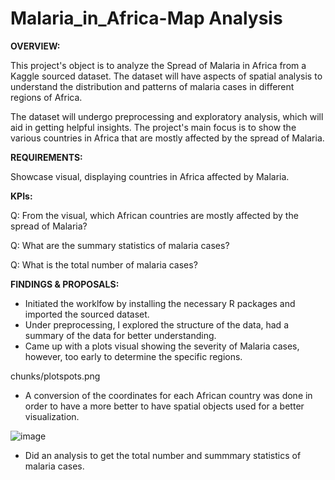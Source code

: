 # Malaria_in_Africa-Map Analysis

**OVERVIEW:**

This project's object is to analyze the Spread of Malaria in Africa from a Kaggle sourced dataset. The dataset will have aspects of spatial analysis to understand the distribution and patterns of malaria cases in different regions of Africa.

The dataset will undergo preprocessing and exploratory analysis, which will aid in getting helpful insights. The project's main focus is to show the various countries in Africa that are mostly affected by the spread of Malaria. 

**REQUIREMENTS:**

Showcase visual, displaying countries in Africa affected by Malaria. 

**KPIs:**

Q: From the visual, which African countries are mostly affected by the spread of Malaria?

Q: What are the summary statistics of malaria cases?

Q: What is the total number of malaria cases?

**FINDINGS & PROPOSALS:**

- Initiated the worklfow by installing the necessary R packages and imported the sourced dataset.
- Under preprocessing, I explored the structure of the data, had a summary of the data for better understanding.
- Came up with a plots visual showing the severity of Malaria cases, however, too early to determine the specific regions.

chunks/plotspots.png

  
- A conversion of the coordinates for each African country was done in order to have a more better to have spatial objects used for a better visualization.

![image](https://github.com/mukunjufelicity/Malaria_in_Africa_R_GIS/assets/8385040/130aa644-6ba8-4e31-ac4b-8bf22eaee644)

  
- Did an analysis to get the total number and summmary statistics of malaria cases.








 
